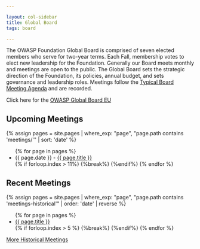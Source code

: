 ```yaml
---

layout: col-sidebar
title: Global Board
tags: board

---
```


<!-- rebuild 6 -->

The OWASP Foundation Global Board is comprised of seven elected members who serve for two-year terms. Each Fall, membership votes to elect new leadership for the Foundation. Generally our Board meets monthly and meetings are open to the public. The Global Board sets the strategic direction of the Foundation, its policies, annual budget, and sets governance and leadership roles. Meetings follow the [Typical Board Meeting Agenda](/typical_agenda) and are recorded.

Click here for the [OWASP Global Board EU](https://owasp.org/www-board-eu/)


## Upcoming Meetings

{% assign pages = site.pages | where_exp: "page", "page.path contains 'meetings/'" | sort: 'date'  %}
<ul>
{% for page in pages %}
 <li>{{ page.date }} - <a href='https://board.owasp.org{{ page.url }}'>{{ page.title }}</a></li> 
 {% if forloop.index > 11%}
  {%break%}
 {%endif%}
{% endfor %}
</ul>

## Recent Meetings

{% assign pages = site.pages | where_exp: "page", "page.path contains 'meetings-historical'" | order: 'date' | reverse %}
<ul>
{% for page in pages %}
 <li><a href='https://board.owasp.org{{ page.url }}'>{{ page.title }}</a></li>
 {% if forloop.index > 5 %}
 {%break%}
 {%endif%}
{% endfor %}
</ul>

<a href="javascript: t = Date.now(); location.assign('/?v=' + t + '#div-historical');">More Historical Meetings</a>
